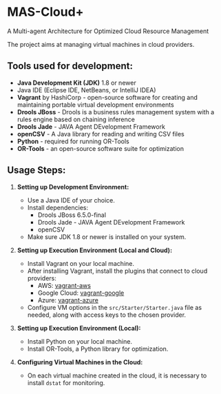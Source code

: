 # MAS-Cloud+

A Multi-agent Architecture for Optimized Cloud Resource Management

The project aims at managing virtual machines in cloud providers.

## Tools used for development:

- **Java Development Kit (JDK)** 1.8 or newer
- Java IDE (Eclipse IDE, NetBeans, or IntelliJ IDEA)
- **Vagrant** by HashiCorp - open-source software for creating and maintaining portable virtual development environments
- **Drools JBoss** - Drools is a business rules management system with a rules engine based on chaining inference
- **Drools Jade** - JAVA Agent DEvelopment Framework
- **openCSV** - A Java library for reading and writing CSV files
- **Python** - required for running OR-Tools
- **OR-Tools** - an open-source software suite for optimization

## Usage Steps:

1. **Setting up Development Environment:**
   - Use a Java IDE of your choice.
   - Install dependencies:
     - Drools JBoss 6.5.0-final
     - Drools Jade - JAVA Agent DEvelopment Framework
     - openCSV
   - Make sure JDK 1.8 or newer is installed on your system.

2. **Setting up Execution Environment (Local and Cloud):**
   - Install Vagrant on your local machine.
   - After installing Vagrant, install the plugins that connect to cloud providers:
     - AWS: [vagrant-aws](https://github.com/mitchellh/vagrant-aws)
     - Google Cloud: [vagrant-google](https://github.com/mitchellh/vagrant-google)
     - Azure: [vagrant-azure](https://github.com/Azure/vagrant-azure)
   - Configure VM options in the `src/Starter/Starter.java` file as needed, along with access keys to the chosen provider.

3. **Setting up Execution Environment (Local):**
   - Install Python on your local machine.
   - Install OR-Tools, a Python library for optimization.

4. **Configuring Virtual Machines in the Cloud:**
   - On each virtual machine created in the cloud, it is necessary to install `dstat` for monitoring.

